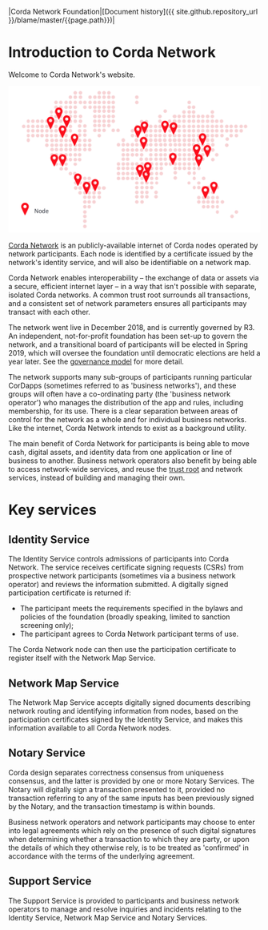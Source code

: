 |Corda Network Foundation|[Document history]({{ site.github.repository_url }}/blame/master/{{page.path}})|

Introduction to Corda Network
=============================

Welcome to Corda Network's website.

![image](assets/images/global-map.png)

[Corda Network](https://corda.network/) is an publicly-available internet of Corda nodes operated by network participants. Each 
node is identified by a certificate issued by the network's identity service, and will also be identifiable on a network map. 

Corda Network enables interoperability – the exchange of data or assets via a secure, efficient internet layer – in a way 
that isn't possible with separate, isolated Corda networks. A common trust root surrounds all transactions, and a consistent set of 
network parameters ensures all participants may transact with each other.

The network went live in December 2018, and is currently governed by R3. An independent, not-for-profit foundation has been 
set-up to govern the network, and a transitional board of participants will be elected in Spring 2019, which will oversee the foundation 
until democratic elections are held a year later. See the [governance model](governance/governance-guidelines.md) 
for more detail.

The network supports many sub-groups of participants running particular CorDapps (sometimes referred to as 'business networks'), 
and these groups will often have a co-ordinating party (the 'business network operator') who manages the distribution of the 
app and rules, including membership, for its use. There is a clear separation between areas of control for the network as a whole 
and for individual business networks. Like the internet, Corda Network intends to exist as a background utility.

The main benefit of Corda Network for participants is being able to move cash, digital assets, and identity data from one application 
or line of business to another. Business network operators also benefit by being able to access network-wide services, and reuse the 
[trust root](trust-root/index.md) and network services, instead of building and managing their own.

Key services 
============

Identity Service
----------------
The Identity Service controls admissions of participants into Corda Network. The service receives certificate 
signing requests (CSRs) from prospective network participants (sometimes via a business network operator) and reviews the 
information submitted. A digitally signed participation certificate is returned if:

* The participant meets the requirements specified in the bylaws and policies of the foundation (broadly speaking, limited to 
sanction screening only);
* The participant agrees to Corda Network participant terms of use.

The Corda Network node can then use the participation certificate to register itself with the Network Map Service.

Network Map Service
------------------- 
The Network Map Service accepts digitally signed documents describing network routing and identifying information from 
nodes, based on the participation certificates signed by the Identity Service, and makes this information available to all 
Corda Network nodes.

Notary Service
--------------
Corda design separates correctness consensus from uniqueness consensus, and the latter is provided by one or more Notary 
Services. The Notary will digitally sign a transaction presented to it, provided no transaction referring to 
any of the same inputs has been previously signed by the Notary, and the transaction timestamp is within bounds. 

Business network operators and network participants may choose to enter into legal agreements which rely on the presence 
of such digital signatures when determining whether a transaction to which they are party, or upon the details of which they 
otherwise rely, is to be treated as 'confirmed' in accordance with the terms of the underlying agreement. 

Support Service 
---------------
The Support Service is provided to participants and business network operators to manage and resolve inquiries and incidents 
relating to the Identity Service, Network Map Service and Notary Services.